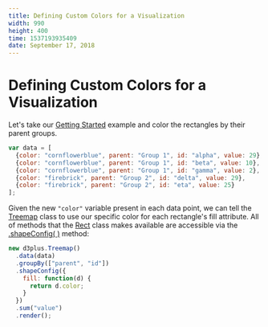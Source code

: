 ```yaml
---
title: Defining Custom Colors for a Visualization
width: 990
height: 400
time: 1537193935409
date: September 17, 2018
---
```


# Defining Custom Colors for a Visualization

Let's take our [Getting Started](http://d3plus.org/examples/d3plus-hierarchy/getting-started/) example and color the rectangles by their parent groups.

```js
var data = [
  {color: "cornflowerblue", parent: "Group 1", id: "alpha", value: 29},
  {color: "cornflowerblue", parent: "Group 1", id: "beta", value: 10},
  {color: "cornflowerblue", parent: "Group 1", id: "gamma", value: 2},
  {color: "firebrick", parent: "Group 2", id: "delta", value: 29},
  {color: "firebrick", parent: "Group 2", id: "eta", value: 25}
];
```

Given the new `"color"` variable present in each data point, we can tell the [Treemap](http://d3plus.org/docs/#Treemap) class to use our specific color for each rectangle's fill attribute. All of methods that the [Rect](http://d3plus.org/docs/#Rect) class makes available are accessible via the [.shapeConfig( )](http://d3plus.org/docs/#Viz.shapeConfig) method:

```js
new d3plus.Treemap()
  .data(data)
  .groupBy(["parent", "id"])
  .shapeConfig({
    fill: function(d) {
      return d.color;
    }
  })
  .sum("value")
  .render();
```
